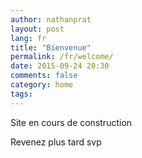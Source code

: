 ```yaml
---
author: nathanprat
layout: post
lang: fr
title: "Bienvenue"
permalink: /fr/welcome/
date: 2015-09-24 20:30
comments: false
category: home
tags:
---
```


Site en cours de construction

Revenez plus tard svp